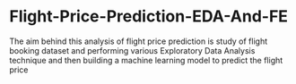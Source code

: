 # Flight-Price-Prediction-EDA-And-FE
The aim behind this analysis of flight price prediction is study of flight booking dataset and performing various Exploratory Data Analysis technique and then building a machine learning model to predict the flight price
